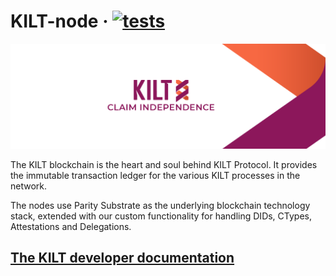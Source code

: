 # KILT-node &middot; [![tests](https://gitlab.com/kiltprotocol/kilt-node/badges/develop/pipeline.svg)](https://gitlab.com/kiltprotocol/kilt-node/-/commits/develop)


<p align="center">
  <img src="/.maintain/media/kilt.png">
</p>

The KILT blockchain is the heart and soul behind KILT Protocol.
It provides the immutable transaction ledger for the various KILT processes in the network.

The nodes use Parity Substrate as the underlying blockchain technology stack, extended with our custom functionality for handling DIDs, CTypes, Attestations and Delegations.

## [The KILT developer documentation](https://dev.kilt.io)

